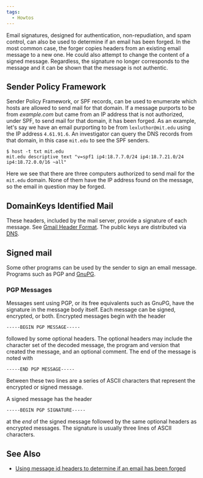```yaml
---
tags:
  - Howtos
---
```

Email signatures, designed for authentication, non-repudiation, and spam
control, can also be used to determine if an email has been forged. In
the most common case, the forger copies headers from an existing email
message to a new one. He could also attempt to change the content of a
signed message. Regardless, the signature no longer corresponds to the
message and it can be shown that the message is not authentic.

## Sender Policy Framework

Sender Policy Framework, or SPF records, can be used to enumerate which
hosts are allowed to send mail for that domain. If a message purports to
be from *example.com* but came from an IP address that is not
authorized, under SPF, to send mail for that domain, it has been forged.
As an example, let's say we have an email purporting to be from
`lexluthor@mit.edu` using the IP address `4.61.91.6`. An investigator
can query the DNS records from that domain, in this case `mit.edu` to
see the SPF senders.

    $ host -t txt mit.edu
    mit.edu descriptive text "v=spf1 ip4:18.7.7.0/24 ip4:18.7.21.0/24  ip4:18.72.0.0/16 ~all"

Here we see that there are three computers authorized to send mail for
the `mit.edu` domain. None of them have the IP address found on the
message, so the email in question may be forged.

## DomainKeys Identified Mail

These headers, included by the mail server, provide a signature of each
message. See [Gmail Header Format](gmail_header_format.md). The
public keys are distributed via [DNS](domain_name_system.md).

## Signed mail

Some other programs can be used by the sender to sign an email message.
Programs such as PGP and [GnuPG](gnupg.md).

### PGP Messages

Messages sent using PGP, or its free equivalents such as GnuPG, have the
signature in the message body itself. Each message can be signed,
encrypted, or both. Encrypted messages begin with the header

    -----BEGIN PGP MESSAGE-----

followed by some optional headers. The optional headers may include the
character set of the decoded message, the program and version that
created the message, and an optional comment. The end of the message is
noted with

    -----END PGP MESSAGE-----

Between these two lines are a series of ASCII characters that represent
the encrypted or signed message.

A signed message has the header

    -----BEGIN PGP SIGNATURE-----

at the *end* of the signed message followed by the same optional headers
as encrypted messages. The signature is usually three lines of ASCII
characters.

## See Also

* [Using message id headers to determine if an email has been forged](using_message_id_headers_to_determine_if_an_email_has_been_forged.md)
